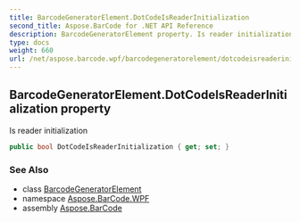 ```yaml
---
title: BarcodeGeneratorElement.DotCodeIsReaderInitialization
second_title: Aspose.BarCode for .NET API Reference
description: BarcodeGeneratorElement property. Is reader initialization
type: docs
weight: 660
url: /net/aspose.barcode.wpf/barcodegeneratorelement/dotcodeisreaderinitialization/
---
```

## BarcodeGeneratorElement.DotCodeIsReaderInitialization property

Is reader initialization

```csharp
public bool DotCodeIsReaderInitialization { get; set; }
```

### See Also

* class [BarcodeGeneratorElement](../)
* namespace [Aspose.BarCode.WPF](../../barcodegeneratorelement/)
* assembly [Aspose.BarCode](../../../)


